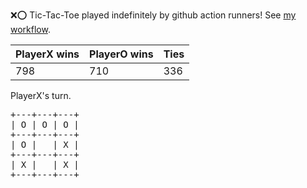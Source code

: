:x::o: Tic-Tac-Toe played indefinitely by github action runners! See [my workflow](.github/workflows/play.yaml).

|PlayerX wins|PlayerO wins|Ties|
|-|-|-|
|798|710|336|

PlayerX's turn.

<pre>
+---+---+---+
| O | O | O |
+---+---+---+
| O |   | X |
+---+---+---+
| X |   | X |
+---+---+---+
</pre>